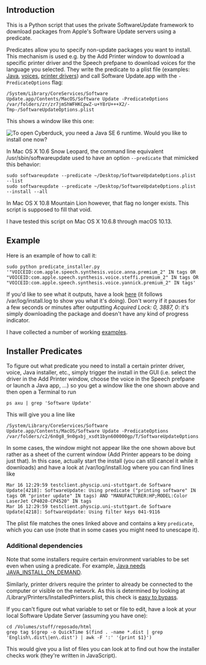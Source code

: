 ## Introduction

This is a Python script that uses the private SoftwareUpdate framework to download packages from Apple's Software Update servers using a predicate.

Predicates allow you to specify non-update packages you want to install.
This mechanism is used e.g. by the Add Printer window to download a specific printer driver and the Speech prefpane to download voices for the language you selected.
They write the predicate to a plist file (examples: [Java](docs/SUO_Java.plist), [voices](docs/SUO_Voices.plist), [printer drivers](docs/SUO_Printer_Drivers.plist)) and call Software Update.app with the `-PredicateOptions` flag:

	/System/Library/CoreServices/Software Update.app/Contents/MacOS/Software Update -PredicateOptions /var/folders/zr/zr7jmShWFHKCpwZ-u+Y8rU+++X2/-Tmp-/SoftwareUpdateOptions.plist

This shows a window like this one:

![To open Cyberduck, you need a Java SE 6 runtime. Would you like to install one now?](docs/SoftwareUpdate.png)

In Mac OS X 10.6 Snow Leopard, the command line equivalent /usr/sbin/softwareupdate used to have an option `--predicate` that mimicked this behavior:

	sudo softwareupdate --predicate ~/Desktop/SoftwareUpdateOptions.plist --list
	sudo softwareupdate --predicate ~/Desktop/SoftwareUpdateOptions.plist --install --all

In Mac OS X 10.8 Mountain Lion however, that flag no longer exists. This script is supposed to fill that void.

I have tested this script on Mac OS X 10.6.8 through macOS 10.13.

## Example

Here is an example of how to call it:

	sudo python predicate_installer.py '"VOICEID:com.apple.speech.synthesis.voice.anna.premium_2" IN tags OR "VOICEID:com.apple.speech.synthesis.voice.steffi.premium_2" IN tags OR "VOICEID:com.apple.speech.synthesis.voice.yannick.premium_2" IN tags'

If you'd like to see what it outputs, have a look [here](docs/log.txt) (it follows /var/log/install.log to show you what it's doing). Don't worry if it pauses for a few seconds or minutes after outputting _Acquired Lock: 0, 3887, 0_: it's simply downloading the package and doesn't have any kind of progress indicator.

I have collected a number of working [examples](examples).

## Installer Predicates

To figure out what predicate you need to install a certain printer driver, voice, Java installer, etc., simply trigger the install in the GUI (i.e. select the driver in the Add Printer window, choose the voice in the Speech prefpane or launch a Java app, ...) so you get a window like the one shown above and then open a Terminal to run

	ps axu | grep 'Software Update'

This will give you a line like 

	/System/Library/CoreServices/Software Update.app/Contents/MacOS/Software Update -PredicateOptions /var/folders/c2/6n0g8_9n0gxbj_xsdt1byn600000gp/T/SoftwareUpdateOptions.plist

In some cases, the window might not appear like the one shown above but rather as a sheet of the current window (Add Printer appears to be doing just that). In this case, actually start the install (you can still cancel it while it downloads) and have a look at /var/log/install.log where you can find lines like

	Mar 16 12:29:59 testclient.physcip.uni-stuttgart.de Software Update[4218]: SoftwareUpdate: Using predicate ("printing software" IN tags OR "printer update" IN tags) AND "MANUFACTURER:HP;MODEL:Color LaserJet CP4020-CP4520" IN tags
	Mar 16 12:29:59 testclient.physcip.uni-stuttgart.de Software Update[4218]: SoftwareUpdate: Using filter keys 041-9116

The plist file matches the ones linked above and contains a key `predicate`, which you can use (note that in some cases you might need to unescape it).

### Additional dependencies

Note that some installers require certain environment variables to be set even when using a predicate.
For example, [Java needs JAVA_INSTALL_ON_DEMAND](examples/install_java.py).

Similarly, printer drivers require the printer to already be connected to the computer or visible on the network. As this is determined by looking at /Library/Printers/InstalledPrinters.plist, this check is [easy to bypass](examples/install_printers.py).

If you can't figure out what variable to set or file to edit, have a look at your local Software Update Server (assuming you have one):

	cd /Volumes/stuff/reposado/html
	grep tag $(grep -o QuickTime $(find . -name *.dist | grep 'English\.dist\|en\.dist') | awk -F ':' '{print $1}')

This would give you a list of files you can look at to find out how the installer checks work (they're written in JavaScript).
